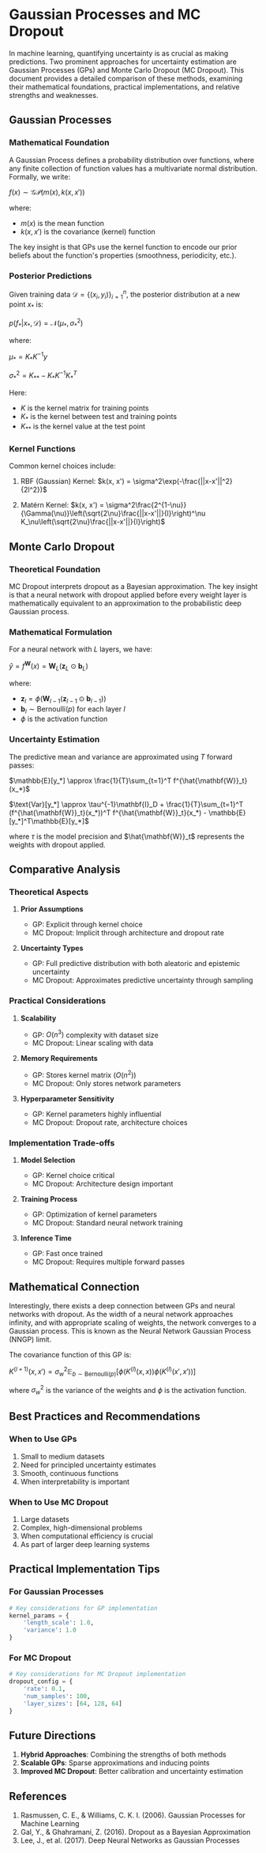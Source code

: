 # Gaussian Processes and MC Dropout

In machine learning, quantifying uncertainty is as crucial as making predictions. Two prominent approaches for uncertainty estimation are Gaussian Processes (GPs) and Monte Carlo Dropout (MC Dropout). This document provides a detailed comparison of these methods, examining their mathematical foundations, practical implementations, and relative strengths and weaknesses.

## Gaussian Processes

### Mathematical Foundation

A Gaussian Process defines a probability distribution over functions, where any finite collection of function values has a multivariate normal distribution. Formally, we write:

$f(x) \sim \mathcal{GP}(m(x), k(x, x'))$

where:

- $m(x)$ is the mean function
- $k(x, x')$ is the covariance (kernel) function

The key insight is that GPs use the kernel function to encode our prior beliefs about the function's properties (smoothness, periodicity, etc.).

### Posterior Predictions

Given training data $\mathcal{D} = \{(x_i, y_i)\}_{i=1}^n$, the posterior distribution at a new point $x_*$ is:

$p(f_* | x_*, \mathcal{D}) = \mathcal{N}(\mu_*, \sigma_*^2)$

where:

$\mu_* = K_*K^{-1}y$

$\sigma_*^2 = K_{**} - K_*K^{-1}K_*^T$

Here:

- $K$ is the kernel matrix for training points
- $K_*$ is the kernel between test and training points
- $K_{**}$ is the kernel value at the test point

### Kernel Functions

Common kernel choices include:

1. RBF (Gaussian) Kernel:
   $k(x, x') = \sigma^2\exp(-\frac{||x-x'||^2}{2l^2})$

2. Matérn Kernel:
   $k(x, x') = \sigma^2\frac{2^{1-\nu}}{\Gamma(\nu)}\left(\sqrt{2\nu}\frac{||x-x'||}{l}\right)^\nu K_\nu\left(\sqrt{2\nu}\frac{||x-x'||}{l}\right)$

## Monte Carlo Dropout

### Theoretical Foundation

MC Dropout interprets dropout as a Bayesian approximation. The key insight is that a neural network with dropout applied before every weight layer is mathematically equivalent to an approximation to the probabilistic deep Gaussian process.

### Mathematical Formulation

For a neural network with $L$ layers, we have:

$\hat{y} = f^\mathbf{W}(x) = \mathbf{W}_L(\mathbf{z}_L \odot \mathbf{b}_L)$

where:

- $\mathbf{z}_l = \phi(\mathbf{W}_{l-1}(\mathbf{z}_{l-1} \odot \mathbf{b}_{l-1}))$
- $\mathbf{b}_l \sim \text{Bernoulli}(p)$ for each layer $l$
- $\phi$ is the activation function

### Uncertainty Estimation

The predictive mean and variance are approximated using $T$ forward passes:

$\mathbb{E}[y_*] \approx \frac{1}{T}\sum_{t=1}^T f^{\hat{\mathbf{W}}_t}(x_*)$

$\text{Var}[y_*] \approx \tau^{-1}\mathbf{I}_D + \frac{1}{T}\sum_{t=1}^T (f^{\hat{\mathbf{W}}_t}(x_*))^T f^{\hat{\mathbf{W}}_t}(x_*) - \mathbb{E}[y_*]^T\mathbb{E}[y_*]$

where $\tau$ is the model precision and $\hat{\mathbf{W}}_t$ represents the weights with dropout applied.

## Comparative Analysis

### Theoretical Aspects

1. **Prior Assumptions**

   - GP: Explicit through kernel choice
   - MC Dropout: Implicit through architecture and dropout rate

2. **Uncertainty Types**
   - GP: Full predictive distribution with both aleatoric and epistemic uncertainty
   - MC Dropout: Approximates predictive uncertainty through sampling

### Practical Considerations

1. **Scalability**

   - GP: $O(n^3)$ complexity with dataset size
   - MC Dropout: Linear scaling with data

2. **Memory Requirements**

   - GP: Stores kernel matrix ($O(n^2)$)
   - MC Dropout: Only stores network parameters

3. **Hyperparameter Sensitivity**
   - GP: Kernel parameters highly influential
   - MC Dropout: Dropout rate, architecture choices

### Implementation Trade-offs

1. **Model Selection**

   - GP: Kernel choice critical
   - MC Dropout: Architecture design important

2. **Training Process**

   - GP: Optimization of kernel parameters
   - MC Dropout: Standard neural network training

3. **Inference Time**
   - GP: Fast once trained
   - MC Dropout: Requires multiple forward passes

## Mathematical Connection

Interestingly, there exists a deep connection between GPs and neural networks with dropout. As the width of a neural network approaches infinity, and with appropriate scaling of weights, the network converges to a Gaussian process. This is known as the Neural Network Gaussian Process (NNGP) limit.

The covariance function of this GP is:

$K^{(l+1)}(x, x') = \sigma_w^2\mathbb{E}_{b\sim\text{Bernoulli}(p)}\left[\phi\left(K^{(l)}(x,x)\right)\phi\left(K^{(l)}(x',x')\right)\right]$

where $\sigma_w^2$ is the variance of the weights and $\phi$ is the activation function.

## Best Practices and Recommendations

### When to Use GPs

1. Small to medium datasets
2. Need for principled uncertainty estimates
3. Smooth, continuous functions
4. When interpretability is important

### When to Use MC Dropout

1. Large datasets
2. Complex, high-dimensional problems
3. When computational efficiency is crucial
4. As part of larger deep learning systems

## Practical Implementation Tips

### For Gaussian Processes

```python
# Key considerations for GP implementation
kernel_params = {
    'length_scale': 1.0,
    'variance': 1.0
}
```

### For MC Dropout

```python
# Key considerations for MC Dropout implementation
dropout_config = {
    'rate': 0.1,
    'num_samples': 100,
    'layer_sizes': [64, 128, 64]
}
```

## Future Directions

1. **Hybrid Approaches**: Combining the strengths of both methods
2. **Scalable GPs**: Sparse approximations and inducing points
3. **Improved MC Dropout**: Better calibration and uncertainty estimation

## References

1. Rasmussen, C. E., & Williams, C. K. I. (2006). Gaussian Processes for Machine Learning
2. Gal, Y., & Ghahramani, Z. (2016). Dropout as a Bayesian Approximation
3. Lee, J., et al. (2017). Deep Neural Networks as Gaussian Processes
